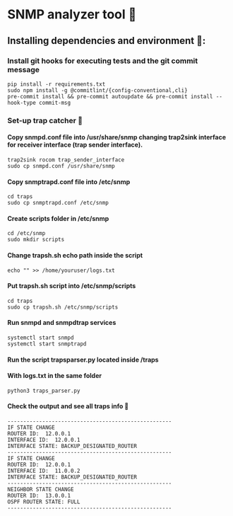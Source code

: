 # SNMP analyzer tool 🐍

## Installing dependencies and environment 🌲:

### Install git hooks for executing tests and the git commit message
```shell
pip install -r requirements.txt
sudo npm install -g @commitlint/{config-conventional,cli}
pre-commit install && pre-commit autoupdate && pre-commit install --hook-type commit-msg
```
### Set-up trap catcher 🥅
#### Copy snmpd.conf file into /usr/share/snmp changing trap2sink interface for receiver interface (trap sender interface).
```shell
trap2sink rocom trap_sender_interface
sudo cp snmpd.conf /usr/share/snmp
```
#### Copy snmptrapd.conf file into /etc/snmp
```shell
cd traps
sudo cp snmptrapd.conf /etc/snmp
```
#### Create scripts folder in /etc/snmp
```shell
cd /etc/snmp
sudo mkdir scripts
```
#### Change trapsh.sh echo path inside the script
```shell
echo "" >> /home/youruser/logs.txt
```
#### Put trapsh.sh script into /etc/snmp/scripts 
```shell
cd traps
sudo cp trapsh.sh /etc/snmp/scripts
```
#### Run snmpd and snmpdtrap services
```shell
systemctl start snmpd
systemctl start snmptrapd
```
#### Run the script  trapsparser.py located inside /traps
#### With logs.txt in the same folder
```shell
python3 traps_parser.py
```
#### Check the output and see all traps info 🦆
```shell
----------------------------------------------------
IF STATE CHANGE
ROUTER ID:  12.0.0.1
INTERFACE ID:  12.0.0.1
INTERFACE STATE: BACKUP_DESIGNATED_ROUTER
----------------------------------------------------
IF STATE CHANGE
ROUTER ID:  12.0.0.1
INTERFACE ID:  11.0.0.2
INTERFACE STATE: BACKUP_DESIGNATED_ROUTER
----------------------------------------------------
NEIGHBOR STATE CHANGE
ROUTER ID:  13.0.0.1
OSPF ROUTER STATE: FULL
----------------------------------------------------
```
